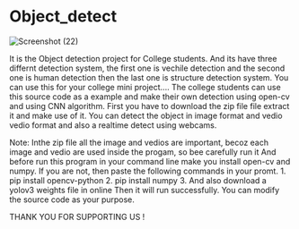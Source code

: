 # Object_detect

![Screenshot (22)](https://user-images.githubusercontent.com/74350077/208858067-46b0cf7d-ecd7-4bfa-be48-ae99d2feb493.png)





It is the Object detection project for College students.
And its have three differnt detection system, the first one is vechile detection and the second one is human detection then the last one is structure detection system.
You can use this for your college mini project.... 
The college students can use this source code as a example and make their own detection using open-cv and using CNN algorithm.
First you have to download the zip file file extract it and make use of it.
You can detect the object in image format and vedio vedio format and also a realtime detect using webcams.

Note:
    Inthe zip file all the image and vedios are important, becoz each image and vedio are used inside the progam, so bee carefully run it
    And before run this program in your command line make you install open-cv and numpy.
    If you are not, then paste the following commands in your promt.
             1. pip install opencv-python
             2. pip install numpy
             3. And also download a yolov3 weights file in online
    Then it will run successfully. You can modify the source code as your purpose.
    
    
    
THANK YOU FOR SUPPORTING US !






    
    
    

